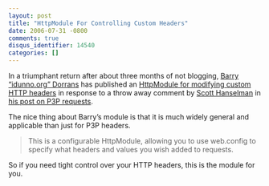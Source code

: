 ```yaml
---
layout: post
title: "HttpModule For Controlling Custom Headers"
date: 2006-07-31 -0800
comments: true
disqus_identifier: 14540
categories: []
---
```

In a triumphant return after about three months of not blogging, [Barry
“idunno.org” Dorrans](http://idunno.org/ "Barry") has published an
[HttpModule for modifying custom HTTP
headers](http://idunno.org/displayBlog.aspx/2006080101 "HttpModule") in
response to a throw away comment by [Scott
Hanselman](http://www.hanselman.com/blog/ "Scott The Hanselnator") in
[his post on P3P
requests](http://www.hanselman.com/blog/TheImportanceOfP3PAndACompactPrivacyPolicy.aspx "P3P Headers").

The nice thing about Barry’s module is that it is much widely general
and applicable than just for P3P headers.

> This is a configurable HttpModule, allowing you to use web.config to
> specify what headers and values you wish added to requests.

So if you need tight control over your HTTP headers, this is the module
for you.

